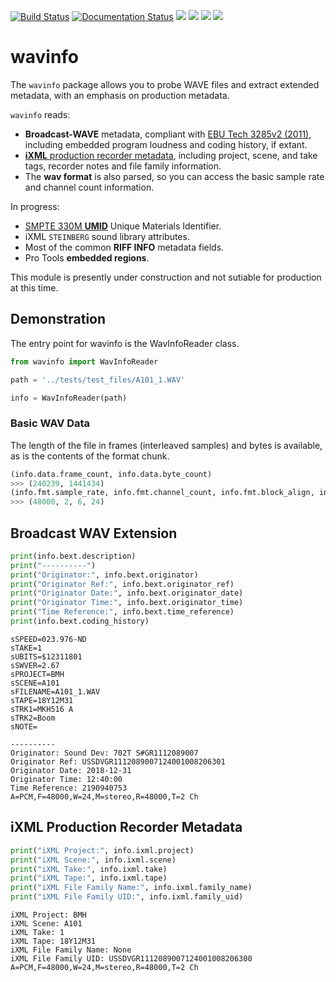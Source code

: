 [![Build Status](https://travis-ci.com/iluvcapra/wavinfo.svg?branch=master)](https://travis-ci.com/iluvcapra/wavinfo)
[![Documentation Status](https://readthedocs.org/projects/wavinfo/badge/?version=latest)](https://wavinfo.readthedocs.io/en/latest/?badge=latest) ![](https://img.shields.io/github/license/iluvcapra/wavinfo.svg) ![](https://img.shields.io/pypi/pyversions/wavinfo.svg) [![](https://img.shields.io/pypi/v/wavinfo.svg)](https://pypi.org/project/wavinfo/) ![](https://img.shields.io/pypi/wheel/wavinfo.svg)


# wavinfo


The `wavinfo` package allows you to probe WAVE files and extract extended metadata, with an emphasis on 
production metadata. 

`wavinfo` reads:

* __Broadcast-WAVE__ metadata, compliant with [EBU Tech 3285v2 (2011)][ebu], including embedded program loudness and coding history, if extant.
* [__iXML__ production recorder metadata][ixml], including project, scene, and take tags, recorder notes and file family information.
* The __wav format__ is also parsed, so you can access the basic sample rate and channel count information.

In progress:
* [SMPTE 330M __UMID__][smpte_330m2011] Unique Materials Identifier.
* iXML `STEINBERG` sound library attributes.
* Most of the common __RIFF INFO__ metadata fields.
* Pro Tools __embedded regions__.

This module is presently under construction and not sutiable for production at this time.

[ebu]:https://tech.ebu.ch/docs/tech/tech3285.pdf
[smpte_330m2011]:http://standards.smpte.org/content/978-1-61482-678-1/st-330-2011/SEC1.abstract
[ixml]:http://www.ixml.infoi



## Demonstration


The entry point for wavinfo is the WavInfoReader class.


```python
from wavinfo import WavInfoReader

path = '../tests/test_files/A101_1.WAV'

info = WavInfoReader(path)
```

### Basic WAV Data


The length of the file in frames (interleaved samples) and bytes is available, as is the contents of the format chunk.


```python
(info.data.frame_count, info.data.byte_count)
>>> (240239, 1441434)
(info.fmt.sample_rate, info.fmt.channel_count, info.fmt.block_align, info.fmt.bits_per_sample)
>>> (48000, 2, 6, 24)
```

## Broadcast WAV Extension



```python
print(info.bext.description)
print("----------")
print("Originator:", info.bext.originator)
print("Originator Ref:", info.bext.originator_ref)
print("Originator Date:", info.bext.originator_date)
print("Originator Time:", info.bext.originator_time)
print("Time Reference:", info.bext.time_reference)
print(info.bext.coding_history)
```

    sSPEED=023.976-ND
    sTAKE=1
    sUBITS=$12311801
    sSWVER=2.67
    sPROJECT=BMH
    sSCENE=A101
    sFILENAME=A101_1.WAV
    sTAPE=18Y12M31
    sTRK1=MKH516 A
    sTRK2=Boom
    sNOTE=
    
    ----------
    Originator: Sound Dev: 702T S#GR1112089007
    Originator Ref: USSDVGR1112089007124001008206301
    Originator Date: 2018-12-31
    Originator Time: 12:40:00
    Time Reference: 2190940753
    A=PCM,F=48000,W=24,M=stereo,R=48000,T=2 Ch



## iXML Production Recorder Metadata


```python
print("iXML Project:", info.ixml.project)
print("iXML Scene:", info.ixml.scene)
print("iXML Take:", info.ixml.take)
print("iXML Tape:", info.ixml.tape)
print("iXML File Family Name:", info.ixml.family_name)
print("iXML File Family UID:", info.ixml.family_uid)
```

    iXML Project: BMH
    iXML Scene: A101
    iXML Take: 1
    iXML Tape: 18Y12M31
    iXML File Family Name: None
    iXML File Family UID: USSDVGR1112089007124001008206300
    A=PCM,F=48000,W=24,M=stereo,R=48000,T=2 Ch
    



